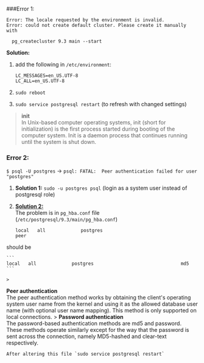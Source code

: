###Error 1:
	
```
Error: The locale requested by the environment is invalid.
Error: could not create default cluster. Please create it manually with

  pg_createcluster 9.3 main --start
```

**Solution:** <br>

1. add the following in `/etc/environment`: <br>
	
	```
	LC_MESSAGES=en_US.UTF-8
	LC_ALL=en_US.UTF-8
	```
	
2. `sudo reboot` 
3. `sudo service postgresql restart` (to refresh with changed settings)

> **init** <BR>
In Unix-based computer operating systems, init (short for initialization) is the first process started during booting of the computer system. Init is a daemon process that continues running until the system is shut down.

### Error 2:

`$ psql -U postgres` ->
`psql: FATAL:  Peer authentication failed for user "postgres"`

1. **Solution 1:** `sudo -u postgres psql` (login as a system user instead of postgresql role)

2. [**Solution 2:**](http://stackoverflow.com/questions/18664074/getting-error-peer-authentication-failed-for-user-postgres-when-trying-to-ge) <br>
The problem is in `pg_hba.conf` file (`/etc/postgresql/9.3/main/pg_hba.conf`) <br>

	```
	local   all             postgres                                peer
	```
should be

	```
	local   all             postgres                                md5
	```

	>
**Peer authentication** <br>
The peer authentication method works by obtaining the client's operating system user name from the kernel and using it as the allowed database user name (with optional user name mapping). This method is only supported on local connections.
	>
**Password authentication** <br>
The password-based authentication methods are md5 and password. These methods operate similarly except for the way that the password is sent across the connection, namely MD5-hashed and clear-text respectively.

	After altering this file `sudo service postgresql restart`




